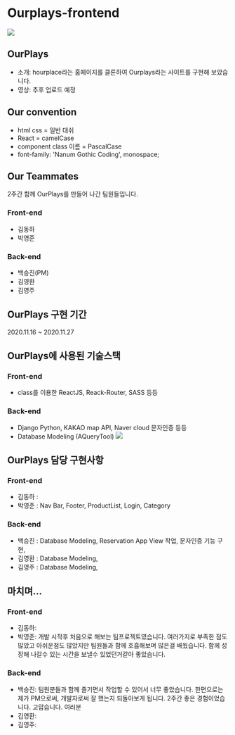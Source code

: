 # Ourplays-frontend
<img src="https://lh3.googleusercontent.com/3lxczxI_1-Qwxzv-OV5AniFZed_Vmt40lgvFoLHSkJtEVN3o_NwGQsgFBoHNdSPaevQdMt7RKsA_2r_L2tfIbDNjyKCGys0xKbOhnipNoFbKZ6CZs2T8sWFxVW1DwU_RfRvBlbgmBePKBtblOcNQPN_92g249KMxoUc9nL0jNs9Ki1Y7nU0ll-xdMvqWlsMw9fDg4VieQk-204vNDutlEAAcD_qMQWRkNT7LterwwGUd-mXmox7un13BspSkteBONv7G7SbWmNJs8XUzmXdmLcg5-ziIlQBKEF5gD0BKHYK_pnW4HPMr5PiY7TTNjRpUN9nCycyyt78F1TdE8CE1QyCgPsnKzqIRyL4rsQxDS4rDUBgbrxwUrEZbXsHEpHPPGD64L0j0JCbiSflh2d9LalpQqOcKAnKRk3s1erB7lL2lT9GR9Ts5Z4lNxwK6yvag7GO4-cF816jwg3TcdrSEn0uCP3eNxlCutrIfHEioPG_zInPzGSnwUgpNctu7FPLloQJQTWsxmVIhTs5t2GUz3aMTgUTvb1-xvDtVwkbbz-5BhxQTPPICe7yvPpsHW1n1z2KogFdtw66ojdJUNfDbeMvlscVoHM3LSCR0q5ZFuTuKx6C1OhC8Juoz5vcepocE2P3nkwRa7TJdzgqzDf5VwY3FJPXQfzG0NwGo9FbbuJPf6waCG9zVU82xhj51wQ=w368-h200-no?authuser=0" >

## OurPlays
- 소개: hourplace라는 홈페이지를 클론하여 Ourplays라는 사이트를 구현해 보았습니다.
- 영상: 추후 업로드 예정

## Our convention
- html css = 일반 대쉬
- React = camelCase
- component class 이름 = PascalCase
- font-family: 'Nanum Gothic Coding', monospace;

## Our Teammates
2주간 함께 OurPlays를 만들어 나간 팀원들입니다.
### Front-end
- 김동하
- 박영준

### Back-end
- 백승진(PM)
- 김영환
- 김영주

## OurPlays 구현 기간
2020.11.16 ~ 2020.11.27

## OurPlays에 사용된 기술스택
### Front-end
- class를 이용한 ReactJS, Reack-Router, SASS 등등

### Back-end
- Django Python, KAKAO map API, Naver cloud 문자인증 등등
- Database Modeling (AQueryTool)
![](https://images.velog.io/images/jinybear/post/527bb472-d22e-44ba-ab3f-d950ad82e877/hourplace_20201129_31_24.png)

## OurPlays 담당 구현사항 
### Front-end 
- 김동하 : 
- 박영준 : Nav Bar, Footer, ProductList, Login, Category
### Back-end
- 백승진 : Database Modeling, Reservation App View 작업, 문자인증 기능 구현,
- 김영환 : Database Modeling,
- 김영주 : Database Modeling,

## 마치며...
### Front-end
- 김동하: 
- 박영준: 개발 시작후 처음으로 해보는 팀프로젝트였습니다. 여러가지로 부족한 점도 많았고 아쉬운점도 많았지만 팀원들과 함께 호흡해보며 많은걸 배웠습니다. 함께 성장해 나갈수 있는 시간을 보낼수 있었던거같아 좋았습니다.
### Back-end
- 백승진: 팀원분들과 함께 즐기면서 작업할 수 있어서 너무 좋았습니다. 한편으로는 제가 PM으로써, 개발자로써 잘 했는지 되돌아보게 됩니다. 2주간 좋은 경험이었습니다. 고맙습니다. 여러분    
- 김영환: 
- 김영주: 

